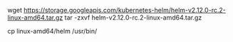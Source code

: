 wget https://storage.googleapis.com/kubernetes-helm/helm-v2.12.0-rc.2-linux-amd64.tar.gz
tar -zxvf helm-v2.12.0-rc.2-linux-amd64.tar.gz

cp linux-amd64/helm /usr/bin/
